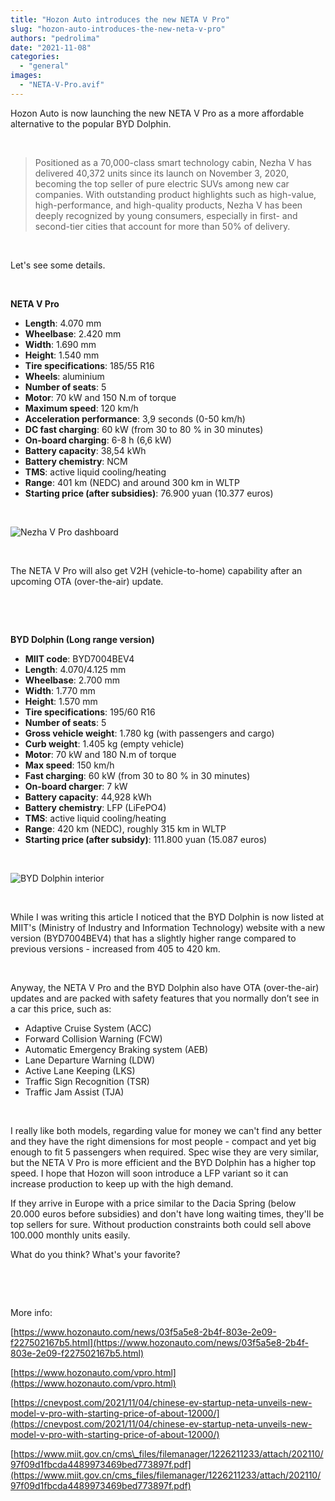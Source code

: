 ```yaml
---
title: "Hozon Auto introduces the new NETA V Pro"
slug: "hozon-auto-introduces-the-new-neta-v-pro"
authors: "pedrolima"
date: "2021-11-08"
categories: 
  - "general"
images: 
  - "NETA-V-Pro.avif"
---
```


Hozon Auto is now launching the new NETA V Pro as a more affordable alternative to the popular BYD Dolphin.

 

> Positioned as a 70,000-class smart technology cabin, Nezha V has delivered 40,372 units since its launch on November 3, 2020, becoming the top seller of pure electric SUVs among new car companies. With outstanding product highlights such as high-value, high-performance, and high-quality products, Nezha V has been deeply recognized by young consumers, especially in first- and second-tier cities that account for more than 50% of delivery.

 

Let's see some details.

 

**NETA V Pro**

- **Length**: 4.070 mm
- **Wheelbase**: 2.420 mm
- **Width**: 1.690 mm
- **Height**: 1.540 mm
- **Tire specifications**: 185/55 R16
- **Wheels**: aluminium
- **Number of seats**: 5
- **Motor**: 70 kW and 150 N.m of torque
- **Maximum speed**: 120 km/h
- **Acceleration performance**: 3,9 seconds (0-50 km/h)
- **DC fast charging**: 60 kW (from 30 to 80 % in 30 minutes)
- **On-board charging**: 6-8 h (6,6 kW)
- **Battery capacity**: 38,54 kWh
- **Battery chemistry**: NCM
- **TMS**: active liquid cooling/heating
- **Range**: 401 km (NEDC) and around 300 km in WLTP
- **Starting price (after subsidies)**: 76.900 yuan (10.377 euros)

 

![Nezha V Pro dashboard](images/Nezha-V-Pro-dashboard.avif)

 

The NETA V Pro will also get V2H (vehicle-to-home) capability after an upcoming OTA (over-the-air) update.

 

 

**BYD Dolphin (Long range version)**

- **MIIT code**: BYD7004BEV4
- **Length**: 4.070/4.125 mm
- **Wheelbase**: 2.700 mm
- **Width**: 1.770 mm
- **Height**: 1.570 mm
- **Tire specifications**: 195/60 R16
- **Number of seats**: 5
- **Gross vehicle weight**: 1.780 kg (with passengers and cargo)
- **Curb weight**: 1.405 kg (empty vehicle)
- **Motor**: 70 kW and 180 N.m of torque
- **Max speed**: 150 km/h
- **Fast charging**: 60 kW (from 30 to 80 % in 30 minutes)
- **On-board charger**: 7 kW
- **Battery capacity**: 44,928 kWh
- **Battery chemistry**: LFP (LiFePO4)
- **TMS**: active liquid cooling/heating
- **Range**: 420 km (NEDC), roughly 315 km in WLTP
- **Starting price (after subsidy)**: 111.800 yuan (15.087 euros)

 

![BYD Dolphin interior](images/BYD-Dolphin-interior.avif)

 

While I was writing this article I noticed that the BYD Dolphin is now listed at MIIT's (Ministry of Industry and Information Technology) website with a new version (BYD7004BEV4) that has a slightly higher range compared to previous versions - increased from 405 to 420 km.

 

Anyway, the NETA V Pro and the BYD Dolphin also have OTA (over-the-air) updates and are packed with safety features that you normally don’t see in a car this price, such as:

- Adaptive Cruise System (ACC)
- Forward Collision Warning (FCW)
- Automatic Emergency Braking system (AEB)
- Lane Departure Warning (LDW)
- Active Lane Keeping (LKS)
- Traffic Sign Recognition (TSR)
- Traffic Jam Assist (TJA)

 

I really like both models, regarding value for money we can't find any better and they have the right dimensions for most people - compact and yet big enough to fit 5 passengers when required. Spec wise they are very similar, but the NETA V Pro is more efficient and the BYD Dolphin has a higher top speed. I hope that Hozon will soon introduce a LFP variant so it can increase production to keep up with the high demand.

If they arrive in Europe with a price similar to the Dacia Spring (below 20.000 euros before subsidies) and don't have long waiting times, they'll be top sellers for sure. Without production constraints both could sell above 100.000 monthly units easily.

What do you think? What's your favorite?

 

 

More info:

[https://www.hozonauto.com/news/03f5a5e8-2b4f-803e-2e09-f227502167b5.html](https://www.hozonauto.com/news/03f5a5e8-2b4f-803e-2e09-f227502167b5.html)

[https://www.hozonauto.com/vpro.html](https://www.hozonauto.com/vpro.html)

[https://cnevpost.com/2021/11/04/chinese-ev-startup-neta-unveils-new-model-v-pro-with-starting-price-of-about-12000/](https://cnevpost.com/2021/11/04/chinese-ev-startup-neta-unveils-new-model-v-pro-with-starting-price-of-about-12000/)

[https://www.miit.gov.cn/cms\_files/filemanager/1226211233/attach/202110/97f09d1fbcda4489973469bed773897f.pdf](https://www.miit.gov.cn/cms_files/filemanager/1226211233/attach/202110/97f09d1fbcda4489973469bed773897f.pdf)
